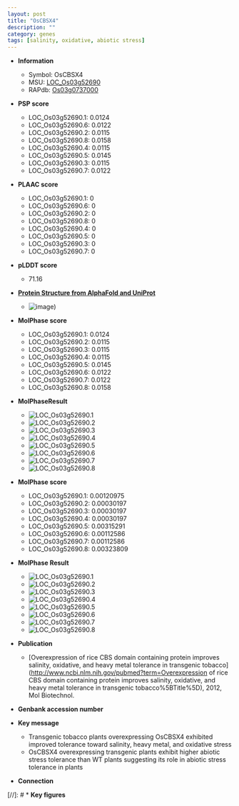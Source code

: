 ```yaml
---
layout: post
title: "OsCBSX4"
description: ""
category: genes
tags: [salinity, oxidative, abiotic stress]
---
```


* **Information**  
    + Symbol: OsCBSX4  
    + MSU: [LOC_Os03g52690](http://rice.plantbiology.msu.edu/cgi-bin/ORF_infopage.cgi?orf=LOC_Os03g52690)  
    + RAPdb: [Os03g0737000](http://rapdb.dna.affrc.go.jp/viewer/gbrowse_details/irgsp1?name=Os03g0737000)  

* **PSP score**  
    + LOC_Os03g52690.1: 0.0124 
    + LOC_Os03g52690.6: 0.0122 
    + LOC_Os03g52690.2: 0.0115 
    + LOC_Os03g52690.8: 0.0158 
    + LOC_Os03g52690.4: 0.0115 
    + LOC_Os03g52690.5: 0.0145 
    + LOC_Os03g52690.3: 0.0115 
    + LOC_Os03g52690.7: 0.0122 

* **PLAAC score**  
    + LOC_Os03g52690.1: 0 
    + LOC_Os03g52690.6: 0 
    + LOC_Os03g52690.2: 0 
    + LOC_Os03g52690.8: 0 
    + LOC_Os03g52690.4: 0 
    + LOC_Os03g52690.5: 0 
    + LOC_Os03g52690.3: 0 
    + LOC_Os03g52690.7: 0 

* **pLDDT score**
    + 71.16

* **[Protein Structure from AlphaFold and UniProt](https://www.uniprot.org/uniprotkb/Q10D87/entry#structure)**
    + ![image](https://ricepsp.github.io/images/Q1/AF-Q10D87-F1.png))

* **MolPhase score**
    + LOC_Os03g52690.1: 0.0124
    + LOC_Os03g52690.2: 0.0115
    + LOC_Os03g52690.3: 0.0115
    + LOC_Os03g52690.4: 0.0115
    + LOC_Os03g52690.5: 0.0145
    + LOC_Os03g52690.6: 0.0122
    + LOC_Os03g52690.7: 0.0122
    + LOC_Os03g52690.8: 0.0158

* **MolPhaseResult**
    + ![LOC_Os03g52690.1](https://ricepsp.github.io/pictures/LOC_Os03g/LOC_Os03g52690.1.png)
    + ![LOC_Os03g52690.2](https://ricepsp.github.io/pictures/LOC_Os03g/LOC_Os03g52690.2.png)
    + ![LOC_Os03g52690.3](https://ricepsp.github.io/pictures/LOC_Os03g/LOC_Os03g52690.3.png)
    + ![LOC_Os03g52690.4](https://ricepsp.github.io/pictures/LOC_Os03g/LOC_Os03g52690.4.png)
    + ![LOC_Os03g52690.5](https://ricepsp.github.io/pictures/LOC_Os03g/LOC_Os03g52690.5.png)
    + ![LOC_Os03g52690.6](https://ricepsp.github.io/pictures/LOC_Os03g/LOC_Os03g52690.6.png)
    + ![LOC_Os03g52690.7](https://ricepsp.github.io/pictures/LOC_Os03g/LOC_Os03g52690.7.png)
    + ![LOC_Os03g52690.8](https://ricepsp.github.io/pictures/LOC_Os03g/LOC_Os03g52690.8.png)

* **MolPhase score**
    + LOC_Os03g52690.1: 0.00120975
    + LOC_Os03g52690.2: 0.00030197
    + LOC_Os03g52690.3: 0.00030197
    + LOC_Os03g52690.4: 0.00030197
    + LOC_Os03g52690.5: 0.00315291
    + LOC_Os03g52690.6: 0.00112586
    + LOC_Os03g52690.7: 0.00112586
    + LOC_Os03g52690.8: 0.00323809

* **MolPhase Result**
    + ![LOC_Os03g52690.1](https://304243504.github.io/Pictures/LOC_Os03g/LOC_Os03g52690.1.png)
    + ![LOC_Os03g52690.2](https://304243504.github.io/Pictures/LOC_Os03g/LOC_Os03g52690.2.png)
    + ![LOC_Os03g52690.3](https://304243504.github.io/Pictures/LOC_Os03g/LOC_Os03g52690.3.png)
    + ![LOC_Os03g52690.4](https://304243504.github.io/Pictures/LOC_Os03g/LOC_Os03g52690.4.png)
    + ![LOC_Os03g52690.5](https://304243504.github.io/Pictures/LOC_Os03g/LOC_Os03g52690.5.png)
    + ![LOC_Os03g52690.6](https://304243504.github.io/Pictures/LOC_Os03g/LOC_Os03g52690.6.png)
    + ![LOC_Os03g52690.7](https://304243504.github.io/Pictures/LOC_Os03g/LOC_Os03g52690.7.png)
    + ![LOC_Os03g52690.8](https://304243504.github.io/Pictures/LOC_Os03g/LOC_Os03g52690.8.png)

* **Publication**  
    + [Overexpression of rice CBS domain containing protein improves salinity, oxidative, and heavy metal tolerance in transgenic tobacco](http://www.ncbi.nlm.nih.gov/pubmed?term=Overexpression of rice CBS domain containing protein improves salinity, oxidative, and heavy metal tolerance in transgenic tobacco%5BTitle%5D), 2012, Mol Biotechnol.

* **Genbank accession number**  

* **Key message**  
    + Transgenic tobacco plants overexpressing OsCBSX4 exhibited improved tolerance toward salinity, heavy metal, and oxidative stress
    + OsCBSX4 overexpressing transgenic plants exhibit higher abiotic stress tolerance than WT plants suggesting its role in abiotic stress tolerance in plants

* **Connection**  

[//]: # * **Key figures**  


